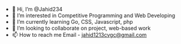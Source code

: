 - 👋 Hi, I’m @Jahid234
- 👀 I’m interested in Competitive Programming and Web Developing
- 🌱 I’m currently learning Go, CSS, Javascript, php
- 💞️ I’m looking to collaborate on project, web-based work
- 📫 How to reach me Email - jahid1213cvgc@gmail.com

<!---
Jahid234/Jahid234 is a ✨ special ✨ repository because its `README.md` (this file) appears on your GitHub profile.
You can click the Preview link to take a look at your changes.
--->
